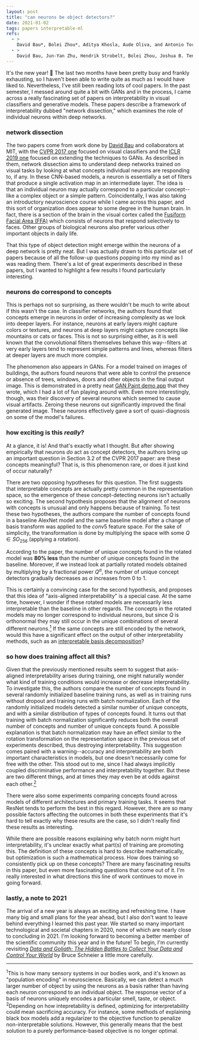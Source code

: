 ```yaml
---
layout: post
title: "can neurons be object detectors?"
date: 2021-01-02
tags: papers interpretable-ml
refs:
  - >
    David Bau*, Bolei Zhou*, Aditya Khosla, Aude Oliva, and Antonio Torralba. "Network Dissection: Quantifying Interpretability of Deep Visual Representations." In <i>CVPR</i> 2017.
  - >
    David Bau, Jun-Yan Zhu, Hendrik Strobelt, Bolei Zhou, Joshua B. Tenenbaum, William T. Freeman, and Antonio Torralba. "GAN Dissection: Visualizing and Understanding Generative Adversarial Networks." In <i>ICLR</i> 2019.
---
```


It's the new year! 🎊 The last two months have been pretty busy and frankly exhausting, so I haven't been able to write quite as much as I would have liked to. Nevertheless, I've still been reading lots of cool papers. In the past semester, I messed around quite a bit with GANs and in the process, I came across a really fascinating set of papers on interpretability in visual classifiers and generative models. These papers describe a framework of interpretability dubbed "network dissection," which examines the role of individual neurons within deep networks.

<!--excerpt-->

<h3>network dissection</h3>

The two papers come from work done by <a href="https://people.csail.mit.edu/davidbau/home/">David Bau</a> and collaborators at MIT, with the <a href="https://netdissect.csail.mit.edu/final-network-dissection.pdf">CVPR 2017 one</a> focused on visual classifiers and the <a href="https://openreview.net/pdf?id=Hyg_X2C5FX">ICLR 2019 one</a> focused on extending the techniques to GANs. As described in them, network dissection aims to understand deep networks trained on visual tasks by looking at what concepts individual neurons are responding to, if any. In these CNN-based models, a neuron is essentially a set of filters that produce a single activation map in an intermediate layer. The idea is that an individual neuron may actually correspond to a particular concept--like a complex object or a simple pattern. Coincidentally, I was also taking an introductory neuroscience course while I came across this paper, and this sort of organization does appear to some degree in the human brain. In fact, there is a section of the brain in the visual cortex called the <a href="https://www.ncbi.nlm.nih.gov/pmc/articles/PMC1857737/">Fusiform Facial Area (FFA)</a> which consists of neurons that respond selectively to faces. Other groups of biological neurons also prefer various other important objects in daily life.

That this type of object detection might emerge within the neurons of a deep network is pretty neat. But I was actually drawn to this particular set of papers because of all the follow-up questions popping into my mind as I was reading them. There's a lot of great experiments described in these papers, but I wanted to highlight a few results I found particularly interesting.

<h3>neurons do correspond to concepts</h3>

This is perhaps not so surprising, as there wouldn't be much to write about if this wasn't the case. In classifier networks, the authors found that concepts emerge in neurons in order of increasing complexity as we look into deeper layers. For instance, neurons at early layers might capture colors or textures, and neurons at deep layers might capture concepts like mountains or cats or faces. This is not so surprising either, as it is well known that the convolutional filters themselves behave this way--filters at very early layers tend to represent simple patterns and lines, whereas filters at deeper layers are much more complex. 

The phenomenon also appears in GANs. For a model trained on images of buildings, the authors found neurons that were able to control the presence or absence of trees, windows, doors and other objects in the final output image. This is demonstrated in a pretty neat <a href="http://gandissect.res.ibm.com/ganpaint.html?project=churchoutdoor&layer=layer4">GAN Paint demo app</a> that they wrote, which I had a lot of fun playing around with. Even more interestingly, though, was their discovery of several neurons which seemed to cause visual artifacts. Zeroing these neurons out significantly improved the final generated image. These neurons effectively gave a sort of quasi-diagnosis on some of the model's failures.

<h3>how exciting is this <i>really</i>?</h3>

At a glance, it is! And that's exactly what I thought. But after showing empirically that neurons <i>do</i> act as concept detectors, the authors bring up an important question in Section 3.2 of the CVPR 2017 paper: are these concepts meaningful? That is, is this phenomenon rare, or does it just kind of occur naturally?

There are two opposing hypotheses for this question. The first suggests that interpretable concepts are actually pretty common in the representation space, so the emergence of these concept-detecting neurons isn't actually so exciting. The second hypothesis proposes that the alignment of neurons with concepts is unusual and only happens because of training. To test these two hypotheses, the authors compare the number of concepts found in a baseline AlexNet model and the same baseline model after a change of basis transform was applied to the $conv5$ feature space. For the sake of simplicity, the transformation is done by multiplying the space with some $Q \in SO_{256}$ (applying a rotation).

According to the paper, the number of unique concepts found in the rotated model was <b>80% less</b> than the number of unique concepts found in the baseline. Moreover, if we instead look at partially rotated models obtained by multiplying by a fractional power $Q^\alpha$, the number of unique concept detectors gradually decreases as $\alpha$ increases from 0 to 1.

This is certainly a convincing case for the second hypothesis, and proposes that this idea of "axis-aligned interpretability" is a special case. At the same time, however, I wonder if these rotated models are necessarily less interpretable than the baseline in other regards. The concepts in the rotated models may no longer correspond to individual neurons, but since $Q$ is orthonormal they may still occur in the unique combinations of several different neurons.<a href="#footnote2"><sup>1</sup></a> If the same concepts are still encoded by the network, would this have a significant effect on the output of other interpretability methods, such as an <a href="https://people.csail.mit.edu/bzhou/publication/eccv18-IBD">interpretable basis decomposition</a>?

<h3>so how does training affect all this?</h3>

Given that the previously mentioned results seem to suggest that axis-aligned interpretability arises during training, one might naturally wonder what kind of training conditions would increase or decrease interpretability. To investigate this, the authors compare the number of concepts found in several randomly initialized baseline training runs, as well as in training runs without dropout and training runs with batch normalization. Each of the randomly initialized models detected a similar number of unique concepts, and with a similar distribution of types of concepts found. It turns out that training with batch normalization significantly reduces both the overall number of concepts and number of unique concepts found. A possible explanation is that batch normalization may have an effect similar to the rotation transformation on the representation space in the previous set of experiments described, thus destroying interpretability. This suggestion comes paired with a warning--accuracy and interpretability are both important characteristics in models, but one doesn't necessarily come for free with the other. This stood out to me, since I had always implicitly coupled discriminative performance and interpretability together. But these are two different things, and at times they may even be at odds against each other.<a href="#footnote1"><sup>2</sup></a>

There were also some experiments comparing concepts found across models of different architectures and primary training tasks. It seems that ResNet tends to perform the best in this regard. However, there are so many possible factors affecting the outcomes in both these experiments that it's hard to tell exactly why these results are the case, so I didn't really find these results as interesting.

While there are possible reasons explaining why batch norm might hurt interpretability, it's unclear exactly what part(s) of training are promoting this. The definition of these concepts is hard to describe mathematically, but optimization is such a mathematical process. How does training so consistently pick up on these concepts? There are many fascinating results in this paper, but even more fascinating questions that come out of it. I'm really interested in what directions this line of work continues to move in going forward.

<h3>lastly, a note to 2021</h3>

The arrival of a new year is always an exciting and refreshing time. I have many big and small plans for the year ahead, but I also don't want to leave behind everything I learned this past year. We started so many important technological and societal chapters in 2020, none of which are nearly close to concluding in 2021. I'm looking forward to becoming a better member of the scientific community this year and in the future! To begin, I'm currently revisiting <a href="https://www.schneier.com/books/data-and-goliath/"><i>Data and Goliath: The Hidden Battles to Collect Your Data and Control Your World</i></a> by Bruce Schneier a little more carefully.

<div class="footnotes">
<hr align="left" size="1">
<section id="footnote2"><sup>1</sup>This is how many sensory systems in our bodies work, and it's known as "population encoding" in neuroscience. Basically, we can detect a much larger number of object by using the neurons as a basis rather than having each neuron correspond to an individual object. The response vector of a basis of neurons uniquely encodes a particular smell, taste, or object.</section>

<section id="footnote2"><sup>2</sup>Depending on how intepretability is defined, optimizing for interpretability could mean sacrificing accuracy. For instance, some methods of explaining black box models add a regularizer to the objective function to penalize non-interpretable solutions. However, this generally means that the best solution to a purely performance-based objective is no longer optimal.</section>
</div>
